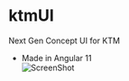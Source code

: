 # ktmUI <br/>
Next Gen Concept UI for KTM<br />
* Made in Angular 11<br/>
![ScreenShot](https://raw.github.com/RaghuDalal/ktmUI/master/img/390.png)
